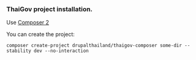 ### ThaiGov project installation.

Use [Composer 2](https://getcomposer.org/)

You can create the project:

```
composer create-project drupalthailand/thaigov-composer some-dir --stability dev --no-interaction
```

